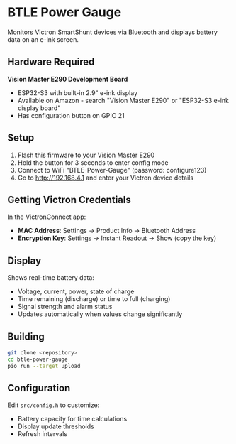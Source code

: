# BTLE Power Gauge

Monitors Victron SmartShunt devices via Bluetooth and displays battery data on an e-ink screen.

## Hardware Required

**Vision Master E290 Development Board**
- ESP32-S3 with built-in 2.9" e-ink display
- Available on Amazon - search "Vision Master E290" or "ESP32-S3 e-ink display board"
- Has configuration button on GPIO 21

## Setup

1. Flash this firmware to your Vision Master E290
2. Hold the button for 3 seconds to enter config mode
3. Connect to WiFi "BTLE-Power-Gauge" (password: configure123)
4. Go to http://192.168.4.1 and enter your Victron device details

## Getting Victron Credentials

In the VictronConnect app:
- **MAC Address**: Settings → Product Info → Bluetooth Address
- **Encryption Key**: Settings → Instant Readout → Show (copy the key)

## Display

Shows real-time battery data:
- Voltage, current, power, state of charge
- Time remaining (discharge) or time to full (charging)
- Signal strength and alarm status
- Updates automatically when values change significantly

## Building

```bash
git clone <repository>
cd btle-power-gauge
pio run --target upload
```

## Configuration

Edit `src/config.h` to customize:
- Battery capacity for time calculations
- Display update thresholds
- Refresh intervals
 